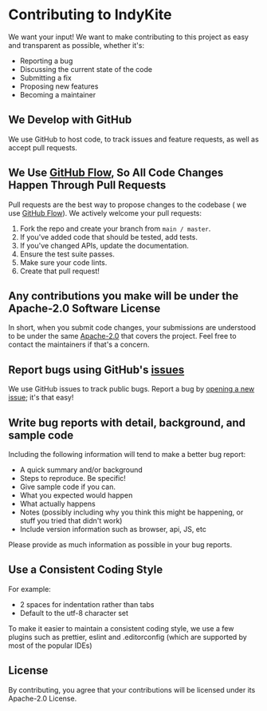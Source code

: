 # Contributing to IndyKite

We want your input! We want to make contributing to this project as easy and
transparent as possible, whether it's:

* Reporting a bug
* Discussing the current state of the code
* Submitting a fix
* Proposing new features
* Becoming a maintainer

## We Develop with GitHub

We use GitHub to host code, to track issues and feature requests, as well as
accept pull requests.

## We Use [GitHub Flow](https://guides.github.com/introduction/flow/index.html), So All Code Changes Happen Through Pull Requests

Pull requests are the best way to propose changes to the codebase (
we use [GitHub Flow](https://guides.github.com/introduction/flow/index.html)).
We actively welcome your pull requests:

1. Fork the repo and create your branch from `main / master`.
1. If you've added code that should be tested, add tests.
1. If you've changed APIs, update the documentation.
1. Ensure the test suite passes.
1. Make sure your code lints.
1. Create that pull request!

## Any contributions you make will be under the Apache-2.0 Software License

In short, when you submit code changes, your submissions are understood to be
under the same [Apache-2.0](https://choosealicense.com/licenses/apache-2.0/)
that covers the project. Feel free to contact the maintainers if that's a concern.

## Report bugs using GitHub's [issues](https://github.com/indykite/jarvis-sdk-nodejs-proto/issues)

We use GitHub issues to track public bugs. Report a bug by
[opening a new issue](https://github.com/indykite/jarvis-sdk-nodejs-proto/issues); it's that easy!

## Write bug reports with detail, background, and sample code

Including the following information will tend to make a better bug report:

* A quick summary and/or background
* Steps to reproduce. Be specific!
* Give sample code if you can.
* What you expected would happen
* What actually happens
* Notes (possibly including why you think this might be happening, or stuff you tried that didn't work)
* Include version information such as browser, api, JS, etc

Please provide as much information as possible in your bug reports.

## Use a Consistent Coding Style

For example:

* 2 spaces for indentation rather than tabs
* Default to the utf-8 character set

To make it easier to maintain a consistent coding style, we use a few plugins
such as prettier, eslint and .editorconfig
(which are supported by most of the popular IDEs)

## License

By contributing, you agree that your contributions will be licensed under
its Apache-2.0 License.
